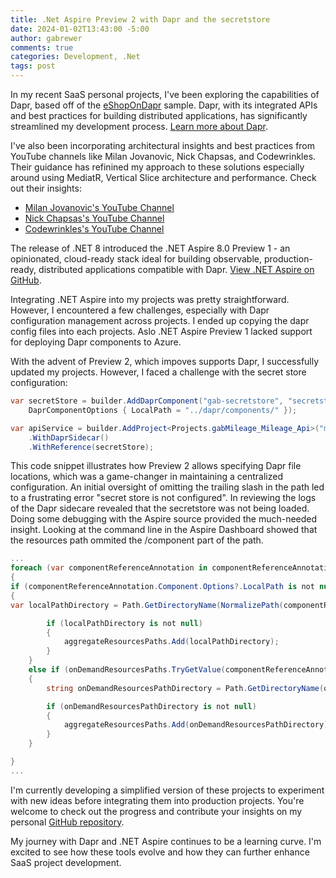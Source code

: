```yaml
---
title: .Net Aspire Preview 2 with Dapr and the secretstore
date: 2024-01-02T13:43:00 -5:00
author: gabrewer
comments: true
categories: Development, .Net
tags: post
---
```


In my recent SaaS personal projects, I've been exploring the capabilities of Dapr, based off of the [eShopOnDapr](https://github.com/dotnet-architecture/eShopOnDapr) sample. Dapr, with its integrated APIs and best practices for building distributed applications, has significantly streamlined my development process. [Learn more about Dapr](https://dapr.io/).

I've also been incorporating architectural insights and best practices from YouTube channels like Milan Jovanovic, Nick Chapsas, and Codewrinkles. Their guidance has refinined my approach to these solutions especially around using MediatR, Vertical Slice architecture and performance. Check out their insights:

- [Milan Jovanovic's YouTube Channel](https://www.youtube.com/@MilanJovanovicTech)
- [Nick Chapsas's YouTube Channel](https://www.youtube.com/@nickchapsas)
- [Codewrinkles's YouTube Channel](https://www.youtube.com/@Codewrinkles)

The release of .NET 8 introduced the .NET Aspire 8.0 Preview 1 - an opinionated, cloud-ready stack ideal for building observable, production-ready, distributed applications compatible with Dapr. [View .NET Aspire on GitHub](https://github.com/dotnet/aspire).

Integrating .NET Aspire into my projects was pretty straightforward. However, I encountered a few challenges, especially with Dapr configuration management across projects. I ended up copying the dapr config files into each projects. Aslo .NET Aspire Preview 1 lacked support for deploying Dapr components to Azure.

With the advent of Preview 2, which impoves supports Dapr, I successfully updated my projects. However, I faced a challenge with the secret store configuration:

```csharp
var secretStore = builder.AddDaprComponent("gab-secretstore", "secretstores", new
    DaprComponentOptions { LocalPath = "../dapr/components/" });

var apiService = builder.AddProject<Projects.gabMileage_Mileage_Api>("mileage-api")
    .WithDaprSidecar()
    .WithReference(secretStore);
```

This code snippet illustrates how Preview 2 allows specifying Dapr file locations, which was a game-changer in maintaining a centralized configuration. An initial oversight of omitting the trailing slash in the path led to a frustrating error "secret store is not configured". In reviewing the logs of the Dapr sidecare revealed that the secretstore was not being loaded. Doing some debugging with the Aspire source provided the much-needed insight. Looking at the command line in the Aspire
Dashboard showed that the resources path ommited the /component part of the path.

```csharp
...
foreach (var componentReferenceAnnotation in componentReferenceAnnotations)
{
if (componentReferenceAnnotation.Component.Options?.LocalPath is not null)
{
var localPathDirectory = Path.GetDirectoryName(NormalizePath(componentReferenceAnnotation.Component.Options.LocalPath));

        if (localPathDirectory is not null)
        {
            aggregateResourcesPaths.Add(localPathDirectory);
        }
    }
    else if (onDemandResourcesPaths.TryGetValue(componentReferenceAnnotation.Component.Name, out var onDemandResourcesPath))
    {
        string onDemandResourcesPathDirectory = Path.GetDirectoryName(onDemandResourcesPath)!;

        if (onDemandResourcesPathDirectory is not null)
        {
            aggregateResourcesPaths.Add(onDemandResourcesPathDirectory);
        }
    }

}
...
```

I'm currently developing a simplified version of these projects to experiment with new ideas before integrating them into production projects. You're welcome to check out the progress and contribute your insights on my personal [GitHub repository](https://github.com/gabrewer/gabMileage).

My journey with Dapr and .NET Aspire continues to be a learning curve. I'm excited to see how these tools evolve and how they can further enhance SaaS project development.
